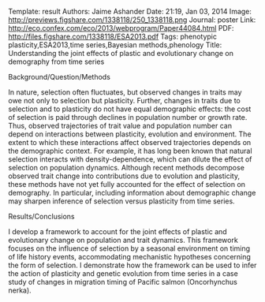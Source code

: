 Template: result
Authors: Jaime Ashander
Date: 21:19, Jan 03, 2014
Image: http://previews.figshare.com/1338118/250_1338118.png
Journal: poster
Link: http://eco.confex.com/eco/2013/webprogram/Paper44084.html
PDF: http://files.figshare.com/1338118/ESA2013.pdf
Tags: phenotypic plasticity,ESA2013,time series,Bayesian methods,phenology
Title: Understanding the joint effects of plastic and evolutionary change on demography from time series

<p>Background/Question/Methods</p>
<p>In nature, selection often fluctuates, but observed changes in traits may owe not only to selection but plasticity. Further, changes in traits due to selection and to plasticity do not have equal demographic effects: the cost of selection is paid through declines in population number or growth rate. Thus, observed trajectories of trait value and population number can depend on interactions between plasticity, evolution and environment. The extent to which these interactions affect observed trajectories depends on the demographic context. For example, it has long been known that natural selection interacts with density-dependence, which can dilute the effect of selection on population dynamics. Although recent methods decompose observed trait change into contributions due to evolution and plasticity, these methods have not yet fully accounted for the effect of selection on demography. In particular, including information about demographic change may sharpen inference of selection versus plasticity from time series.</p>
<p>Results/Conclusions</p>
<p>I develop a framework to account for the joint effects of plastic and evolutionary change on population and trait dynamics. This framework focuses on the influence of selection by a seasonal environment on timing of life history events, accommodating mechanistic hypotheses concerning the form of selection. I demonstrate how the framework can be used to infer the action of plasticity and genetic evolution from time series in a case study of changes in migration timing of Pacific salmon (Oncorhynchus nerka).&nbsp;</p>
